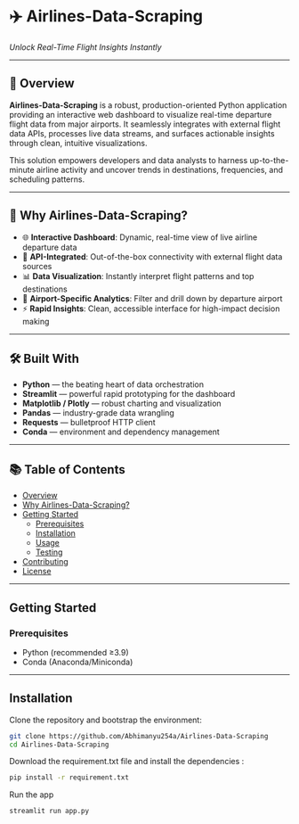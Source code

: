 # ✈️ Airlines-Data-Scraping  
_Unlock Real-Time Flight Insights Instantly_

---

## 🚀 Overview

**Airlines-Data-Scraping** is a robust, production-oriented Python application providing an interactive web dashboard to visualize real-time departure flight data from major airports. It seamlessly integrates with external flight data APIs, processes live data streams, and surfaces actionable insights through clean, intuitive visualizations.

This solution empowers developers and data analysts to harness up-to-the-minute airline activity and uncover trends in destinations, frequencies, and scheduling patterns.

---

## 🎯 Why Airlines-Data-Scraping?

- 🌐 **Interactive Dashboard**: Dynamic, real-time view of live airline departure data  
- 🔗 **API-Integrated**: Out-of-the-box connectivity with external flight data sources  
- 📊 **Data Visualization**: Instantly interpret flight patterns and top destinations  
- 🛫 **Airport-Specific Analytics**: Filter and drill down by departure airport  
- ⚡ **Rapid Insights**: Clean, accessible interface for high-impact decision making

---

## 🛠️ Built With

- **Python** — the beating heart of data orchestration  
- **Streamlit** — powerful rapid prototyping for the dashboard  
- **Matplotlib / Plotly** — robust charting and visualization  
- **Pandas** — industry-grade data wrangling  
- **Requests** — bulletproof HTTP client  
- **Conda** — environment and dependency management

---

## 📚 Table of Contents

- [Overview](#🚀-overview)  
- [Why Airlines-Data-Scraping?](#🎯-why-airlines-data-scraping)  
- [Getting Started](#getting-started)  
    - [Prerequisites](#prerequisites)  
    - [Installation](#installation)  
    - [Usage](#usage)  
    - [Testing](#testing)  
- [Contributing](#🤝-contributing)  
- [License](#📄-license)

---

## Getting Started

### Prerequisites

- Python (recommended ≥3.9)  
- Conda (Anaconda/Miniconda)

---

## Installation

Clone the repository and bootstrap the environment:

```bash
git clone https://github.com/Abhimanyu254a/Airlines-Data-Scraping
cd Airlines-Data-Scraping
```

Download the requirement.txt file and install the dependencies :

```bash
pip install -r requirement.txt
```
Run the app

```bash
streamlit run app.py
```
